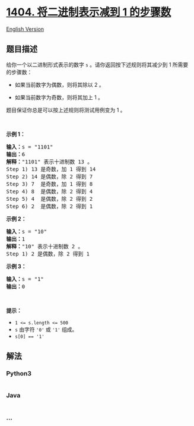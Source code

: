# [1404. 将二进制表示减到 1 的步骤数](https://leetcode-cn.com/problems/number-of-steps-to-reduce-a-number-in-binary-representation-to-one)

[English Version](/solution/1400-1499/1404.Number%20of%20Steps%20to%20Reduce%20a%20Number%20in%20Binary%20Representation%20to%20One/README_EN.md)

## 题目描述

<!-- 这里写题目描述 -->
<p>给你一个以二进制形式表示的数字 <code>s</code> 。请你返回按下述规则将其减少到 1 所需要的步骤数：</p>

<ul>
	<li>
	<p>如果当前数字为偶数，则将其除以 2 。</p>
	</li>
	<li>
	<p>如果当前数字为奇数，则将其加上 1 。</p>
	</li>
</ul>

<p>题目保证你总是可以按上述规则将测试用例变为 1 。</p>

<p>&nbsp;</p>

<p><strong>示例 1：</strong></p>

<pre><strong>输入：</strong>s = &quot;1101&quot;
<strong>输出：</strong>6
<strong>解释：</strong>&quot;1101&quot; 表示十进制数 13 。
Step 1) 13 是奇数，加 1 得到 14&nbsp;
Step 2) 14 是偶数，除 2 得到 7
Step 3) 7  是奇数，加 1 得到 8
Step 4) 8  是偶数，除 2 得到 4&nbsp; 
Step 5) 4  是偶数，除 2 得到 2&nbsp;
Step 6) 2  是偶数，除 2 得到 1&nbsp; 
</pre>

<p><strong>示例 2：</strong></p>

<pre><strong>输入：</strong>s = &quot;10&quot;
<strong>输出：</strong>1
<strong>解释：</strong>&quot;10&quot; 表示十进制数 2 。
Step 1) 2 是偶数，除 2 得到 1 
</pre>

<p><strong>示例 3：</strong></p>

<pre><strong>输入：</strong>s = &quot;1&quot;
<strong>输出：</strong>0
</pre>

<p>&nbsp;</p>

<p><strong>提示：</strong></p>

<ul>
	<li><code>1 &lt;= s.length&nbsp;&lt;= 500</code></li>
	<li><code>s</code> 由字符 <code>&#39;0&#39;</code> 或 <code>&#39;1&#39;</code> 组成。</li>
	<li><code>s[0] == &#39;1&#39;</code></li>
</ul>


## 解法

<!-- 这里可写通用的实现逻辑 -->


<!-- tabs:start -->

### **Python3**

<!-- 这里可写当前语言的特殊实现逻辑 -->

```python

```

### **Java**

<!-- 这里可写当前语言的特殊实现逻辑 -->

```java

```

### **...**
```

```

<!-- tabs:end -->